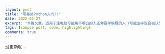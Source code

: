 ```yaml
---
layout: post
title: "零基础Python入门?!"
date: 2022-02-27
excerpt: "本篇文章，适用于连电脑可能用不明白的人还非要学编程的人（可能这样说会被认为是不礼貌的）"
tags: [sample post, code, highlighting]
comments: true
---
```


没更新呢...
